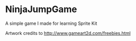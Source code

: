 # NinjaJumpGame
A simple game I made for learning Sprite Kit

Artwork credits to http://www.gameart2d.com/freebies.html
